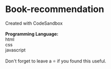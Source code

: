# Book-recommendation
Created with CodeSandbox
<br>
<br>
<b>Programming Language:</b><br>
html<br>
css<br>
javascript<br>
<br>
Don't forget to leave a ⭐ if you found this useful.

